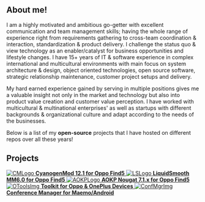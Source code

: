 ## About me!

I am a highly motivated and ambitious go-getter with excellent communication and team management skills; having the whole range of experience right from requirements gathering to cross-team coordination & interaction, standardization & product delivery. I challenge the status quo & view technology as an enabler/catalyst for business opportunities and lifestyle changes. I have 15+ years of IT & software experience in complex international and multicultural environments with main focus on system architecture & design, object oriented technologies, open source software, strategic relationship maintenance, customer project setups and delivery.

My hard earned experience gained by serving in multiple positions gives me a valuable insight not only in the market and technology but also into product value creation and customer value perception. I have worked with multicultural & multinational enterprises' as well as startups with different backgrounds & organizational culture and adapt according to the needs of the businesses.

Below is a list of my **open-source** projects that I have hosted on different repos over all these years!

## Projects

[ ![CMLogo](http://www.agileinfoways.com/blog/wp-content/uploads/2015/09/AgileInfoways_blog_CyanogenMod-12.1.jpg) **CyanogenMod 12.1 for Oppo Find5** ](https://forum.xda-developers.com/oppo-find-5/development/unofficial-cm12-1-find5-rom-t3157418)
[ ![LSLogo](http://i40.tinypic.com/3089nvn.png) **LiquidSmooth MM6.0 for Oppo Find5** ](https://forum.xda-developers.com/oppo-find-5/development/marshmallow-unofficial-cm13-oppo-5-t3263384)
[ ![AOKPLogo](http://aokp.co/images/aokp-logo-large.png) **AOKP Nougat 7.1.x for Oppo Find5** ](https://forum.xda-developers.com/oppo-find-5/development/nougat-alpha-aokp-unofficial-19th-t3541629)
[ ![OToolsImg](https://s24.postimg.org/sc6ca53o5/o_tools_2.png) **Toolkit for Oppo & OnePlus Devices** ](https://github.com/wolverine2k/O-Tools)
[ ![ConfMgrImg](https://www.naresh.se/wp-content/uploads/confmgr.jpg) **Conference Manager for Maemo/Android** ](https://bitbucket.org/wolverine2k/confmgr)